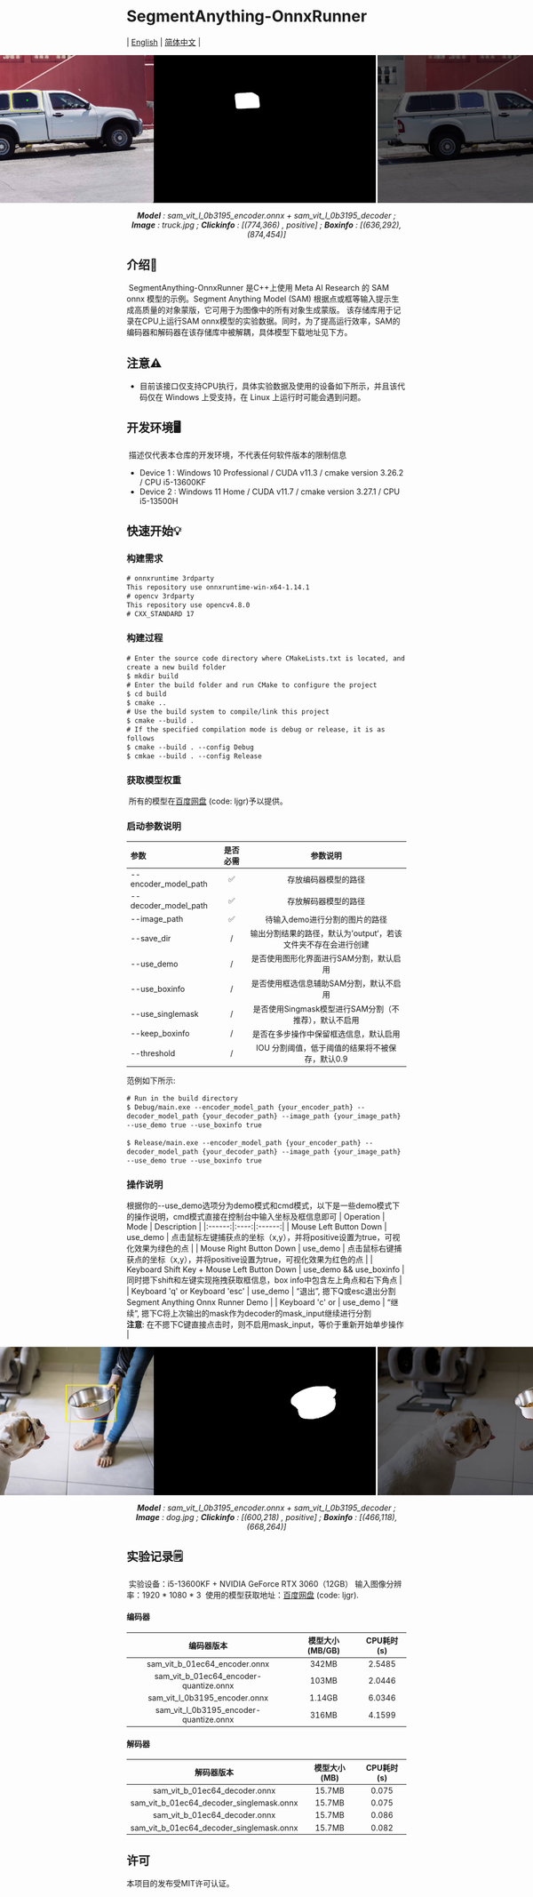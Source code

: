 # SegmentAnything-OnnxRunner
| [English](README.md) | [简体中文](README_CN.md) |
<div align="center">
  <div style="display: flex; justify-content: center;">
    <img src="assets/truck_click_774_366_box_lt636_292_rb_874_454.jpg" width="400"/>
    <img src="assets/truck_click_774_366_box_lt636_292_rb_874_454_mask.png" width="400" style="margin-right: 3px;"/>
    <img src="assets/truck_click_774_366_box_lt636_292_rb_874_454_visual.jpg" width="400" style="margin-right: 3px;"/>
  </div>
  <p align="center">
    <em>
      <strong>Model</strong> : sam_vit_l_0b3195_encoder.onnx + sam_vit_l_0b3195_decoder ; 
      <strong>Image</strong> : truck.jpg ; 
      <strong>Clickinfo</strong> : [(774,366) , positive] ; 
      <strong>Boxinfo</strong> : [(636,292),(874,454)]</em>
  </p> 
</div>


## 介绍📰
​    SegmentAnything-OnnxRunner 是C++上使用 Meta AI Research 的 SAM onnx 模型的示例。Segment Anything Model (SAM) 根据点或框等输入提示生成高质量的对象蒙版，它可用于为图像中的所有对象生成蒙版。 该存储库用于记录在CPU上运行SAM onnx模型的实验数据。同时，为了提高运行效率，SAM的编码器和解码器在该存储库中被解耦，具体模型下载地址见下方。

## 注意⚠️
* 目前该接口仅支持CPU执行，具体实验数据及使用的设备如下所示，并且该代码仅在 Windows 上受支持，在 Linux 上运行时可能会遇到问题。

## 开发环境🖥️
​    描述仅代表本仓库的开发环境，不代表任何软件版本的限制信息
* Device 1 : Windows 10 Professional / CUDA v11.3 / cmake version 3.26.2 / CPU i5-13600KF
* Device 2 : Windows 11 Home / CUDA v11.7 / cmake version 3.27.1 / CPU i5-13500H

## 快速开始💡
### 构建需求
``` 
# onnxruntime 3rdparty
This repository use onnxruntime-win-x64-1.14.1
# opencv 3rdparty
This repository use opencv4.8.0
# CXX_STANDARD 17
```
### 构建过程
```
# Enter the source code directory where CMakeLists.txt is located, and create a new build folder
$ mkdir build
# Enter the build folder and run CMake to configure the project
$ cd build
$ cmake ..
# Use the build system to compile/link this project
$ cmake --build .
# If the specified compilation mode is debug or release, it is as follows
$ cmake --build . --config Debug
$ cmkae --build . --config Release
```
### 获取模型权重
​    所有的模型在[百度网盘](https://pan.baidu.com/s/1j0z1mHDOshOCcQWwetmFnQ?pwd=ljgr) (code: ljgr)予以提供。

### 启动参数说明
| 参数 | 是否必需 | 参数说明  |
|:------|:----:|:------:|
| --encoder_model_path | ✅ | 存放编码器模型的路径 |
| --decoder_model_path | ✅ | 存放解码器模型的路径 |
| --image_path | ✅ | 待输入demo进行分割的图片的路径 |
| --save_dir | / | 输出分割结果的路径，默认为’output‘，若该文件夹不存在会进行创建 |
| --use_demo | / | 是否使用图形化界面进行SAM分割，默认启用 |
| --use_boxinfo | / | 是否使用框选信息辅助SAM分割，默认不启用 |
| --use_singlemask | / | 是否使用Singmask模型进行SAM分割（不推荐），默认不启用 |
| --keep_boxinfo | / | 是否在多步操作中保留框选信息，默认启用 |
| --threshold | / | IOU 分割阈值，低于阈值的结果将不被保存，默认0.9 |

   范例如下所示:
```
# Run in the build directory
$ Debug/main.exe --encoder_model_path {your_encoder_path} --decoder_model_path {your_decoder_path} --image_path {your_image_path} --use_demo true --use_boxinfo true

$ Release/main.exe --encoder_model_path {your_encoder_path} --decoder_model_path {your_decoder_path} --image_path {your_image_path} --use_demo true --use_boxinfo true
```

### 操作说明
​    根据你的--use_demo选项分为demo模式和cmd模式，以下是一些demo模式下的操作说明，cmd模式直接在控制台中输入坐标及框信息即可
| Operation | Mode | Description |
|:------:|:----:|:------:|
| Mouse Left Button Down | use_demo | 点击鼠标左键捕获点的坐标（x,y），并将positive设置为true，可视化效果为绿色的点 |
| Mouse Right Button Down | use_demo | 点击鼠标右键捕获点的坐标（x,y），并将positive设置为true，可视化效果为红色的点 |
| Keyboard Shift Key + Mouse Left Button Down | use_demo && use_boxinfo | 同时摁下shift和左键实现拖拽获取框信息，box info中包含左上角点和右下角点 |
| Keyboard 'q' or Keyboard 'esc' | use_demo | “退出”, 摁下Q或esc退出分割Segment Anything Onnx Runner Demo |
| Keyboard 'c' or  | use_demo | “继续”, 摁下C将上次输出的mask作为decoder的mask_input继续进行分割 <br />**注意**: 在不摁下C键直接点击时，则不启用mask_input，等价于重新开始单步操作 |
<div align="center">
  <div style="display: flex; justify-content: center;">
    <img src="assets/dog_click_600_218_box_lt466_118_rb_668_264.jpg" width="400"/>
    <img src="assets/dog_click_600_218_box_lt466_118_rb_668_264_mask.png" width="400" style="margin-right: 3px;"/>
    <img src="assets/dog_click_600_218_box_lt466_118_rb_668_264_visual.jpg" width="400" style="margin-right: 3px;"/>
  </div>
  <p align="center">
    <em>
      <strong>Model</strong> : sam_vit_l_0b3195_encoder.onnx + sam_vit_l_0b3195_decoder ; 
      <strong>Image</strong> : dog.jpg ; 
      <strong>Clickinfo</strong> : [(600,218) , positive] ; 
      <strong>Boxinfo</strong> : [(466,118),(668,264)]</em>
  </p> 
</div>

## 实验记录🗒️
​    实验设备：i5-13600KF + NVIDIA GeForce RTX 3060（12GB）
​    输入图像分辨率：1920 * 1080 * 3 
​    使用的模型获取地址：[百度网盘](https://pan.baidu.com/s/1j0z1mHDOshOCcQWwetmFnQ?pwd=ljgr) (code: ljgr).
#### 编码器
| 编码器版本 | 模型大小(MB/GB) | CPU耗时(s) | 
| :------------------:| :---------------: | :---------------: | 
| sam_vit_b_01ec64_encoder.onnx          | 342MB | 2.5485 | 
| sam_vit_b_01ec64_encoder-quantize.onnx | 103MB | 2.0446 | 
| sam_vit_l_0b3195_encoder.onnx          | 1.14GB | 6.0346 | 
| sam_vit_l_0b3195_encoder-quantize.onnx | 316MB | 4.1599 | 
#### 解码器
| 解码器版本 | 模型大小(MB) | CPU耗时(s) | 
| :------------------:| :---------------: | :---------------: | 
| sam_vit_b_01ec64_decoder.onnx            | 15.7MB | 0.075 | 
| sam_vit_b_01ec64_decoder_singlemask.onnx | 15.7MB | 0.075 | 
| sam_vit_b_01ec64_decoder.onnx            | 15.7MB | 0.086 | 
| sam_vit_b_01ec64_decoder_singlemask.onnx | 15.7MB | 0.082 | 

## 许可
本项目的发布受MIT许可认证。